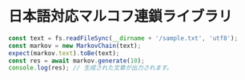 # 日本語対応マルコフ連鎖ライブラリ

```typescript
const text = fs.readFileSync(__dirname + '/sample.txt', 'utf8');
const markov = new MarkovChain(text);
expect(markov.text).toBe(text);
const res = await markov.generate(10);
console.log(res); // 生成された文章が出力されます。
```
